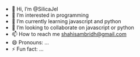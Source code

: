 - 👋 Hi, I’m @SilicaJel
- 👀 I’m interested in programming
- 🌱 I’m currently learning javascript and python
- 💞️ I’m looking to collaborate on javascript or python
- 📫 How to reach me shahisambridh@gmail.com
- 😄 Pronouns: ...
- ⚡ Fun fact: ...

<!---
SilicaJel/SilicaJel is a ✨ special ✨ repository because its `README.md` (this file) appears on your GitHub profile.
You can click the Preview link to take a look at your changes.
--->
